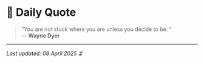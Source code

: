 # 📜 Daily Quote

> "You are not stuck where you are unless you decide to be.  "  
> — **Wayne Dyer**

---

_Last updated: 08 April 2025 ⏳_

